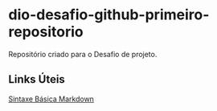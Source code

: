 # dio-desafio-github-primeiro-repositorio
Repositório criado para o Desafio de projeto.


## Links Úteis
[Sintaxe Básica Markdown](https://www.markdownguide.org/basic-syntax/)
